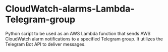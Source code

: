 # CloudWatch-alarms-Lambda-Telegram-group
Python script to be used as an AWS Lambda function that sends AWS CloudWatch alarm notifications to a specified Telegram group. It utilizes the Telegram Bot API to deliver messages.
